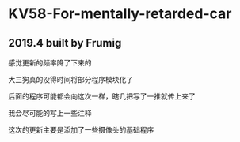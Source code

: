 # KV58-For-mentally-retarded-car
## 2019.4 built by Frumig

感觉更新的频率降了下来的

大三狗真的没得时间将部分程序模块化了

后面的程序可能都会向这次一样，瞎几把写了一推就传上来了

我会尽可能的写上一些注释

这次的更新主要是添加了一些摄像头的基础程序


